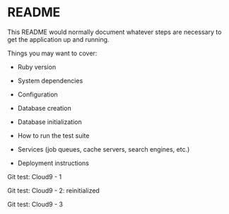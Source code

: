 # README

This README would normally document whatever steps are necessary to get the
application up and running.

Things you may want to cover:

* Ruby version

* System dependencies

* Configuration

* Database creation

* Database initialization

* How to run the test suite

* Services (job queues, cache servers, search engines, etc.)

* Deployment instructions

Git test: Cloud9 - 1

Git test: Cloud9 - 2: reinitialized

Git test: Cloud9 - 3
